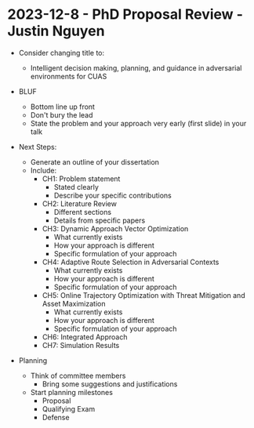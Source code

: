 # 2023-12-8 - PhD Proposal Review - Justin Nguyen

- Consider changing title to:

	- Intelligent decision making, planning, and guidance in adversarial environments for CUAS
	
- BLUF
	- Bottom line up front
	- Don't bury the lead
	- State the problem and your approach very early (first slide) in your talk
	
- Next Steps:
	- Generate an outline of your dissertation
	- Include:
		- CH1: Problem statement
			- Stated clearly
			- Describe your specific contributions
		- CH2: Literature Review
			- Different sections
			- Details from specific papers
		- CH3: Dynamic Approach Vector Optimization
			- What currently exists
			- How your approach is different
			- Specific formulation of your approach
		- CH4: Adaptive Route Selection in Adversarial Contexts
			- What currently exists
			- How your approach is different
			- Specific formulation of your approach
		- CH5: Online Trajectory Optimization with Threat Mitigation and Asset Maximization
			- What currently exists
			- How your approach is different
			- Specific formulation of your approach
		- CH6: Integrated Approach
		- CH7: Simulation Results
		
- Planning
	- Think of committee members
		- Bring some suggestions and justifications
	- Start planning milestones
		- Proposal
		- Qualifying Exam
		- Defense